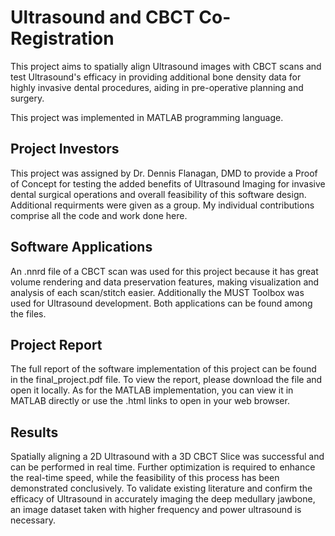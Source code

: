 # Ultrasound and CBCT Co-Registration 
This project aims to spatially align Ultrasound images with CBCT scans and test Ultrasound's efficacy in providing additional bone density data for highly invasive dental procedures, aiding in pre-operative planning and surgery.

This project was implemented in MATLAB programming language.

## Project Investors
This project was assigned by Dr. Dennis Flanagan, DMD to provide a Proof of Concept for testing the added benefits of Ultrasound Imaging for invasive dental surgical operations and overall feasibility of this software design. Additional requirments were given as a group. My individual contributions comprise all the code and work done here.

## Software Applications
An .nnrd file of a CBCT scan was used for this project because it has great volume rendering and data preservation features, making visualization and analysis of each scan/stitch easier. Additionally the MUST Toolbox was used for Ultrasound development. Both applications can be found among the files. 

## Project Report
The full report of the software implementation of this project can be found in the final_project.pdf file. To view the report, please download the file and open it locally.
As for the MATLAB implementation, you can view it in MATLAB directly or use the .html links to open in your web browser.

## Results
Spatially aligning a 2D Ultrasound with a 3D CBCT Slice was successful and can be performed in real time. Further optimization is required to enhance the real-time speed, while the feasibility of this process has been demonstrated conclusively. To validate existing literature and confirm the efficacy of Ultrasound in accurately imaging the deep medullary jawbone, an image dataset taken with higher frequency and power ultrasound is necessary.

